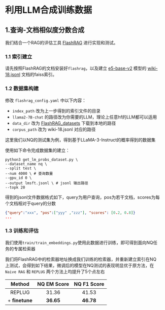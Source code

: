 # 利用LLM合成训练数据

## 1.查询-文档相似度分数合成

我们结合一个RAG的评估工具 [FlashRAG](https://github.com/RUC-NLPIR/FlashRAG) 进行实现和测试。 

### 1.1 索引建立
请先按照FlashRAG的文档安装好`flashrag`，以及建立 [e5-base-v2](https://huggingface.co/intfloat/e5-base-v2) 模型的 [wiki-18.jsonl](https://huggingface.co/datasets/ignore/FlashRAG_datasets/blob/main/retrieval-corpus/wiki-18.jsonl.gz) 文档的faiss索引。

### 1.2 数据集构建

修改 `flashrag_config.yaml` 中以下内容：
* `index_path` 改为上一步得到的索引文件的目录
* `llama2-7B-chat` 的路径改为你需要的LLM，理论上任意hf的LLM都可以适用
* `data_dir` 改为 [FlashRAG_datasets](https://huggingface.co/datasets/ignore/FlashRAG_datasets) 下载到本地的路径
* `corpus_path` 改为 wiki-18.jsonl 对应的路径

这里我们以NQ的测试集为例，得到基于LLaMA-3-Instruct的概率得到的数据集

使用如下命令完成数据集的建立：
```shell
python3 get_lm_probs_dataset.py \ 
--dataset_name nq \
--split test \
--num 4000 \ # 查询数量
--gpu_id 0 \
--output lmsft.jsonl \ # jsonl 输出路径
--topk 20
```

得到的jsonl文件数据格式如下，query为用户查询，pos为若干文档，scores为每个文档相对于query的分数
```json
{"query":"xxx", "pos":["yyy" ,"zzz"], "scores": [0.2, 0.8]}
...
```

### 1.3 训练和评估

我们使用`train/train_embeddings.py`使用此数据进行训练，即可得到面向NQ任务的专属检索器

我们将FlashRAG中的检索器地址换成我们训练的检索器，并重新建立索引在NQ上测试，会得到如下结果，微调后的模型在NQ测试的表现明显优于原方法，在 `Naive RAG` 和 `REPLUG` 两个方法上均提升了5个点左右

|     Method     | NQ EM Score | NQ F1 Score |
|:--------------:|:-----------:|:-----------:|
|     REPLUG     |    31.36    |    41.53    |
| + **finetune** |  **36.65**  |  **46.78**  |
